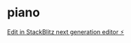 # piano

[Edit in StackBlitz next generation editor ⚡️](https://stackblitz.com/~/github.com/Damien-droid/piano)